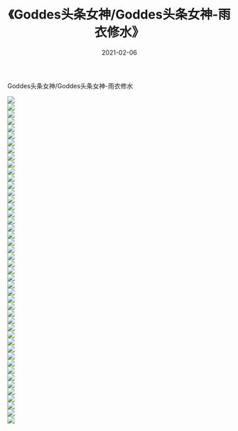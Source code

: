 ﻿---
layout: post
title:  《Goddes头条女神/Goddes头条女神-雨衣修水》
date:   2021-02-06
img: http://pic.660000.xyz/1:/网络美图/2021/Goddes头条女神/Goddes头条女神-雨衣修水/000.jpg
categories: [美女, 清纯, 唯美]
---

Goddes头条女神/Goddes头条女神-雨衣修水

 ![](http://pic.660000.xyz/1:/网络美图/2021/Goddes头条女神/Goddes头条女神-雨衣修水/001.jpg) <br>![](http://pic.660000.xyz/1:/网络美图/2021/Goddes头条女神/Goddes头条女神-雨衣修水/002.jpg) <br>![](http://pic.660000.xyz/1:/网络美图/2021/Goddes头条女神/Goddes头条女神-雨衣修水/003.jpg) <br>![](http://pic.660000.xyz/1:/网络美图/2021/Goddes头条女神/Goddes头条女神-雨衣修水/004.jpg) <br>![](http://pic.660000.xyz/1:/网络美图/2021/Goddes头条女神/Goddes头条女神-雨衣修水/005.jpg) <br>![](http://pic.660000.xyz/1:/网络美图/2021/Goddes头条女神/Goddes头条女神-雨衣修水/006.jpg) <br>![](http://pic.660000.xyz/1:/网络美图/2021/Goddes头条女神/Goddes头条女神-雨衣修水/007.jpg) <br>![](http://pic.660000.xyz/1:/网络美图/2021/Goddes头条女神/Goddes头条女神-雨衣修水/008.jpg) <br>![](http://pic.660000.xyz/1:/网络美图/2021/Goddes头条女神/Goddes头条女神-雨衣修水/009.jpg) <br>![](http://pic.660000.xyz/1:/网络美图/2021/Goddes头条女神/Goddes头条女神-雨衣修水/010.jpg) <br>![](http://pic.660000.xyz/1:/网络美图/2021/Goddes头条女神/Goddes头条女神-雨衣修水/011.jpg) <br>![](http://pic.660000.xyz/1:/网络美图/2021/Goddes头条女神/Goddes头条女神-雨衣修水/012.jpg) <br>![](http://pic.660000.xyz/1:/网络美图/2021/Goddes头条女神/Goddes头条女神-雨衣修水/013.jpg) <br>![](http://pic.660000.xyz/1:/网络美图/2021/Goddes头条女神/Goddes头条女神-雨衣修水/014.jpg) <br>![](http://pic.660000.xyz/1:/网络美图/2021/Goddes头条女神/Goddes头条女神-雨衣修水/015.jpg) <br>![](http://pic.660000.xyz/1:/网络美图/2021/Goddes头条女神/Goddes头条女神-雨衣修水/016.jpg) <br>![](http://pic.660000.xyz/1:/网络美图/2021/Goddes头条女神/Goddes头条女神-雨衣修水/017.jpg) <br>![](http://pic.660000.xyz/1:/网络美图/2021/Goddes头条女神/Goddes头条女神-雨衣修水/018.jpg) <br>![](http://pic.660000.xyz/1:/网络美图/2021/Goddes头条女神/Goddes头条女神-雨衣修水/019.jpg) <br>![](http://pic.660000.xyz/1:/网络美图/2021/Goddes头条女神/Goddes头条女神-雨衣修水/020.jpg) <br>![](http://pic.660000.xyz/1:/网络美图/2021/Goddes头条女神/Goddes头条女神-雨衣修水/021.jpg) <br>![](http://pic.660000.xyz/1:/网络美图/2021/Goddes头条女神/Goddes头条女神-雨衣修水/022.jpg) <br>![](http://pic.660000.xyz/1:/网络美图/2021/Goddes头条女神/Goddes头条女神-雨衣修水/023.jpg) <br>![](http://pic.660000.xyz/1:/网络美图/2021/Goddes头条女神/Goddes头条女神-雨衣修水/024.jpg) <br>![](http://pic.660000.xyz/1:/网络美图/2021/Goddes头条女神/Goddes头条女神-雨衣修水/025.jpg) <br>![](http://pic.660000.xyz/1:/网络美图/2021/Goddes头条女神/Goddes头条女神-雨衣修水/026.jpg) <br>![](http://pic.660000.xyz/1:/网络美图/2021/Goddes头条女神/Goddes头条女神-雨衣修水/027.jpg) <br>![](http://pic.660000.xyz/1:/网络美图/2021/Goddes头条女神/Goddes头条女神-雨衣修水/028.jpg) <br>![](http://pic.660000.xyz/1:/网络美图/2021/Goddes头条女神/Goddes头条女神-雨衣修水/029.jpg) <br>![](http://pic.660000.xyz/1:/网络美图/2021/Goddes头条女神/Goddes头条女神-雨衣修水/030.jpg) <br>![](http://pic.660000.xyz/1:/网络美图/2021/Goddes头条女神/Goddes头条女神-雨衣修水/031.jpg) <br>![](http://pic.660000.xyz/1:/网络美图/2021/Goddes头条女神/Goddes头条女神-雨衣修水/032.jpg) <br>![](http://pic.660000.xyz/1:/网络美图/2021/Goddes头条女神/Goddes头条女神-雨衣修水/033.jpg) <br>![](http://pic.660000.xyz/1:/网络美图/2021/Goddes头条女神/Goddes头条女神-雨衣修水/034.jpg) <br>![](http://pic.660000.xyz/1:/网络美图/2021/Goddes头条女神/Goddes头条女神-雨衣修水/035.jpg) <br>![](http://pic.660000.xyz/1:/网络美图/2021/Goddes头条女神/Goddes头条女神-雨衣修水/036.jpg) <br>![](http://pic.660000.xyz/1:/网络美图/2021/Goddes头条女神/Goddes头条女神-雨衣修水/037.jpg) <br>![](http://pic.660000.xyz/1:/网络美图/2021/Goddes头条女神/Goddes头条女神-雨衣修水/038.jpg) <br>![](http://pic.660000.xyz/1:/网络美图/2021/Goddes头条女神/Goddes头条女神-雨衣修水/039.jpg) <br>![](http://pic.660000.xyz/1:/网络美图/2021/Goddes头条女神/Goddes头条女神-雨衣修水/040.jpg) <br>![](http://pic.660000.xyz/1:/网络美图/2021/Goddes头条女神/Goddes头条女神-雨衣修水/041.jpg) <br>![](http://pic.660000.xyz/1:/网络美图/2021/Goddes头条女神/Goddes头条女神-雨衣修水/042.jpg) <br>![](http://pic.660000.xyz/1:/网络美图/2021/Goddes头条女神/Goddes头条女神-雨衣修水/043.jpg) <br>![](http://pic.660000.xyz/1:/网络美图/2021/Goddes头条女神/Goddes头条女神-雨衣修水/044.jpg) <br>![](http://pic.660000.xyz/1:/网络美图/2021/Goddes头条女神/Goddes头条女神-雨衣修水/045.jpg) <br>![](http://pic.660000.xyz/1:/网络美图/2021/Goddes头条女神/Goddes头条女神-雨衣修水/046.jpg) <br>